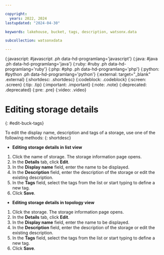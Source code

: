 ```yaml
---

copyright:
  years: 2022, 2024
lastupdated: "2024-04-30"

keywords: lakehouse, bucket, tags, description, watsonx.data

subcollection: watsonxdata

---
```


{:javascript: #javascript .ph data-hd-programlang='javascript'}
{:java: #java .ph data-hd-programlang='java'}
{:ruby: #ruby .ph data-hd-programlang='ruby'}
{:php: #php .ph data-hd-programlang='php'}
{:python: #python .ph data-hd-programlang='python'}
{:external: target="_blank" .external}
{:shortdesc: .shortdesc}
{:codeblock: .codeblock}
{:screen: .screen}
{:tip: .tip}
{:important: .important}
{:note: .note}
{:deprecated: .deprecated}
{:pre: .pre}
{:video: .video}

# Editing storage details
{: #edit-buck-tags}

To edit the display name, description and tags of a storage, use one of the following methods:
{: shortdesc}

- **Editing storage details in list view**

1. Click the name of storage. The storage information page opens.
2. In the **Details** tab, click **Edit**.
3. In the **Display name** field, enter the name to be displayed.
3. In the **Description** field, enter the description of the storage or edit the existing description.
4. In the **Tags** field, select the tags from the list or start typing to define a new tag.
5. Click **Save**.

- **Editing storage details in topology view**

1. Click the storage. The storage information page opens.
2. In the **Details** tab, click **Edit**.
3. In the **Display name** field, enter the name to be displayed.
3. In the **Description** field, enter the description of the storage or edit the existing description.
4. In the **Tags** field, select the tags from the list or start typing to define a new tag.
5. Click **Save**.
